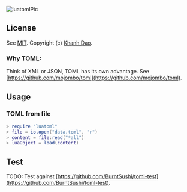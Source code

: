 ![luatomlPic](https://github.com/knd/luatoml/raw/master/luatoml.png)

## License

See [MIT](https://github.com/knd/luatoml/blob/master/LICENSE). Copyright (c) [Khanh Dao](http://www.github.com/knd).

### Why TOML:

Think of XML or JSON, TOML has its own advantage. See [https://github.com/mojombo/toml](https://github.com/mojombo/toml).

## Usage

### TOML from file
```lua
> require "luatoml"
> file = io.open("data.toml", "r")
> content = file:read("*all")
> luaObject = load(content)
```

## Test

TODO: Test against [https://github.com/BurntSushi/toml-test](https://github.com/BurntSushi/toml-test).

